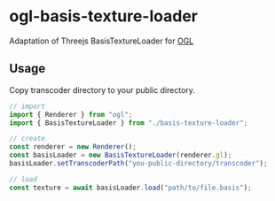 # ogl-basis-texture-loader

Adaptation of Threejs BasisTextureLoader for [OGL](https://github.com/oframe/ogl)

## Usage

Copy transcoder directory to your public directory.

```javascript
// import
import { Renderer } from "ogl";
import { BasisTextureLoader } from "./basis-texture-loader";

// create
const renderer = new Renderer();
const basisLoader = new BasisTextureLoader(renderer.gl);
basisLoader.setTranscoderPath("you-public-directory/transcoder");

// load
const texture = await basisLoader.load("path/to/file.basis");
```

